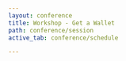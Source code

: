 ```yaml
---
layout: conference
title: Workshop - Get a Wallet
path: conference/session
active_tab: conference/schedule

---
```


